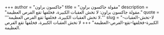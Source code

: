 +++
author = "جاكسون براون"
title = "مقولة جاكسون براون"
description = "مقولة جاكسون براون: لا تخش العقبات الكبيرة، فخلفها تقع الفرص العظيمة."
quote = '''لا تخش العقبات الكبيرة، فخلفها تقع الفرص العظيمة.''' 
slug = "لا-تخش-العقبات-الكبيرة-فخلفها-تقع-الفرص-العظيمة"
+++
لا تخش العقبات الكبيرة، فخلفها تقع الفرص العظيمة.

